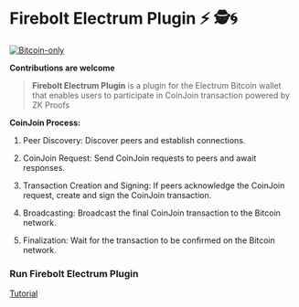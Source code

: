 # Firebolt Electrum Plugin ⚡ 🕵️🌀

[![Bitcoin-only](https://img.shields.io/badge/bitcoin-only-FF9900?logo=bitcoin)](https://twentyone.world)

**Contributions are welcome**

>**Firebolt Electrum Plugin** is a plugin for the Electrum Bitcoin wallet that enables users to participate in CoinJoin transaction powered by ZK Proofs

**CoinJoin Process:**

 1. Peer Discovery: Discover peers and establish connections.
 
 2. CoinJoin Request: Send CoinJoin requests to peers and await responses.
 
 3. Transaction Creation and Signing: If peers acknowledge the CoinJoin request, create and sign the CoinJoin transaction.
    
 4. Broadcasting: Broadcast the final CoinJoin transaction to the Bitcoin network.

 5. Finalization: Wait for the transaction to be confirmed on the Bitcoin network.


### Run Firebolt Electrum Plugin

[Tutorial](https://github.com/AreaLayer/firebolt-electrum/blob/main/docs/tutorial.md)
